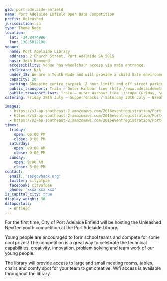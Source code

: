 ```yaml
---
gid: port-adelaide-enfield
name: Port Adelaide Enfield Open Data Competition
prefix: Unleashed
jurisdiction: sa
type: Theme Node
location:
  lat: -34.8474986
  lon: 138.5012198
venue:
  name: Port Adelaide Library
  address: 2 Church Street, Port Adelaide SA 5015
  host: Josh Hammond
  accessibility: Venue has wheelchair access via main entrance.
  childcare: N/A
  under_18: We are a Youth Node and will provide a child Safe environment - Guardians must ensure safety to and from events.
  capacity: 20
  parking: Shopping centre carpark (2 hour limit) and off street parking available within walking distance of venue.
  public_transport: Train – Outer Harbour line (http://www.adelaidemetro.com.au/routes/OUTHA) / Bus – Route 117 & 118 (http://www.adelaidemetro.com.au/routes/117 / http://www.adelaidemetro.com.au/routes/118).
  public_transport_last: Train – Outer Harbour line 11:19pm (Friday, Saturday & Sunday) to City. / Bus – Route 117 & 118 11:01pm (Friday) to City / 10:50pm (Saturday & Sunday) to City.
catering: Friday 29th July – Supper/snacks / Saturday 30th July – Breakfast/lunch/tea / Sunday 31st – Breakfast/lunch

images:
  - https://s3-ap-southeast-2.amazonaws.com/2016eventregistration/Port+Adelaide/PAE_201.png
  - https://s3-ap-southeast-2.amazonaws.com/2016eventregistration/Port+Adelaide/PAE_203.png
  - https://s3-ap-southeast-2.amazonaws.com/2016eventregistration/Port+Adelaide/PAE_204.png
times:
  friday:
    open: 06:00 PM
    close: 9:00 PM
  saturday:
    open: 09:00 AM
    close: 9:00 PM
  sunday:
    open: 9:00 AM
    close: 5:00 PM
contact:
  email: 'sa@govhack.org'
  twitter: cityofpae
  facebook: cityofpae
  phone: 'xxxx xxx xxx'
is_capital_city: true
display_weight: 30
dataportals:
  - enfield
---
```


For the first time, City of Port Adelaide Enfield will be hosting the Unleashed NexGen youth competition at the Port Adelaide Library. 

Young people are encouraged to form school teams and compete for some cool prizes! The competition is a great way to celebrate the technical capabilities, creativity, innovation, problem solving and team work of our young people. 

The library will provide access to large and small meeting rooms, tables, chairs and comfy spot for your team to get creative. Wifi access is available throughout the library.